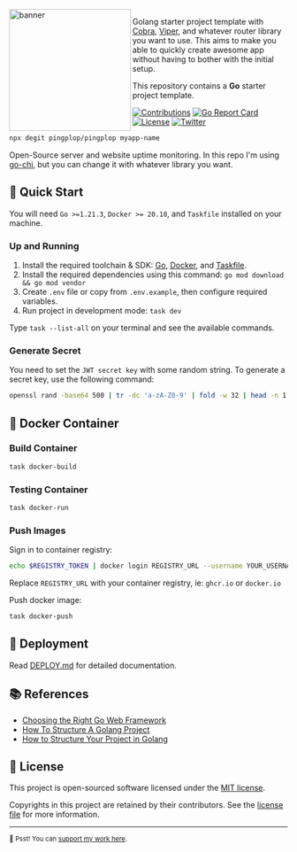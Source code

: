 <img src="https://i.imgur.com/vJfIiId.png" alt="banner" align="left" height="220" />

Golang starter project template with [Cobra][cobra], [Viper][viper], and whatever router library you want to use.
This aims to make you able to quickly create awesome app without having to bother with the
initial setup.

This repository contains a **Go** starter project template.

[![Contributions](https://img.shields.io/badge/Contributions-welcome-blue.svg?style=flat-square&color=blueviolet)](https://github.com/pingplop/pingplop/graphs/contributors)
[![Go Report Card](https://goreportcard.com/badge/github.com/pingplop/pingplop?style=flat-square)](https://goreportcard.com/report/github.com/pingplop/pingplop)
[![License](https://img.shields.io/github/license/pingplop/pingplop?style=flat-square&color=informational)](https://github.com/pingplop/pingplop/blob/master/LICENSE)
[![Twitter](https://img.shields.io/twitter/follow/riipandi?style=flat-square&color=00acee)](https://twitter.com/riipandi)

```bash
npx degit pingplop/pingplop myapp-name
```

Open-Source server and website uptime monitoring. In this repo I'm using [go-chi][go-chi], but you can change it with whatever library you want.

## 🏁 Quick Start

You will need `Go >=1.21.3`, `Docker >= 20.10`, and `Taskfile` installed on your machine.

### Up and Running

1. Install the required toolchain & SDK: [Go](https://go.dev/doc/install), [Docker][docker], and [Taskfile][taskfile].
2. Install the required dependencies using this command: `go mod download && go mod vendor`
3. Create `.env` file or copy from `.env.example`, then configure required variables.
4. Run project in development mode: `task dev`

Type `task --list-all` on your terminal and see the available commands.

### Generate Secret

You need to set the `JWT secret key` with some random string.
To generate a secret key, use the following command:

```sh
openssl rand -base64 500 | tr -dc 'a-zA-Z0-9' | fold -w 32 | head -n 1
```

## 🐳 Docker Container

### Build Container

```sh
task docker-build
```

### Testing Container

```sh
task docker-run
```

### Push Images

Sign in to container registry:

```sh
echo $REGISTRY_TOKEN | docker login REGISTRY_URL --username YOUR_USERNAME --password-stdin
```

Replace `REGISTRY_URL` with your container registry, ie: `ghcr.io` or `docker.io`

Push docker image:

```sh
task docker-push
```

## 🚀 Deployment

Read [DEPLOY.md](./DEPLOY.md) for detailed documentation.

## 📚 References

- [Choosing the Right Go Web Framework](https://brunoscheufler.com/blog/2019-04-26-choosing-the-right-go-web-framework)
- [How To Structure A Golang Project](https://blog.boot.dev/golang/golang-project-structure)
- [How to Structure Your Project in Golang](https://medium.com/geekculture/how-to-structure-your-project-in-golang-the-backend-developers-guide-31be05c6fdd9)

## 🪪 License

This project is open-sourced software licensed under the [MIT license](https://aris.mit-license.org).

Copyrights in this project are retained by their contributors.
See the [license file](./LICENSE) for more information.

---

<sub>🤫 Psst! You can [support my work here](https://github.com/sponsors/riipandi).</sub>

[cobra]: https://cobra.dev/
[viper]: https://github.com/spf13/viper
[go-chi]: https://github.com/go-chi/chi
[docker]: https://docs.docker.com/engine/install/
[taskfile]: https://taskfile.dev/installation
